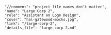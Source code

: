     "//comment": "project file names don't matter",
    "name": "Large Corp 2",
    "role": "Assistant on Logo Design",
    "cover": "hal-gatewood-mocks.jpg",
    "link": "/large-corp-2",
    "details_file": "large-corp-2.md"
